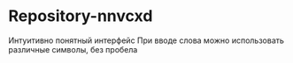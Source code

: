 # Repository-nnvcxd
Интуитивно понятный интерфейс
При вводе слова можно использовать различные символы, без пробела   
